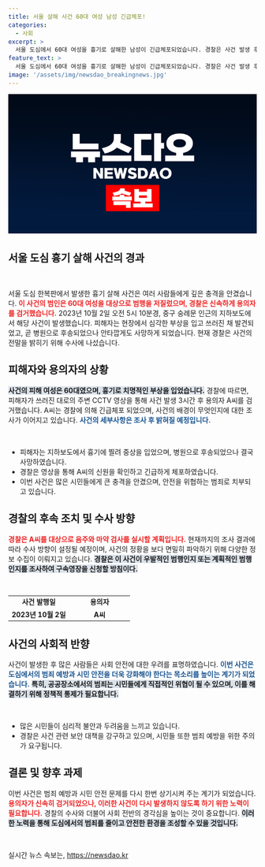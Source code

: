 ```yaml
---
title: 서울 살해 사건 60대 여성 남성 긴급체포!
categories:
  - 사회
excerpt: >
  서울 도심에서 60대 여성을 흉기로 살해한 남성이 긴급체포되었습니다. 경찰은 사건 발생 후 3시간 만에 용의자를 검거하고, 음주 및 마약 검사를 실시할 예정입니다. 충격적인 이 사건의 전체 경과가 궁금하다면 클릭하세요!
feature_text: >
  서울 도심에서 60대 여성을 흉기로 살해한 남성이 긴급체포되었습니다. 경찰은 사건 발생 후 3시간 만에 용의자를 검거하고, 음주 및 마약 검사를 실시할 예정입니다. 충격적인 이 사건의 전체 경과가 궁금하다면 클릭하세요!
image: '/assets/img/newsdao_breakingnews.jpg'
---
```


<p><img src="/assets/img/newsdao_breakingnews.jpg" alt="bookingtag 속보" /></p>

<h2 data-ke-size="size26">서울 도심 흉기 살해 사건의 경과</h2>

<p data-ke-size="size16">&nbsp;</p>

<p>서울 도심 한복판에서 발생한 흉기 살해 사건은 여러 사람들에게 깊은 충격을 안겼습니다. <b><span style="color: #ee2323;">이 사건의 범인은 60대 여성을 대상으로 범행을 저질렀으며, 경찰은 신속하게 용의자를 검거했습니다.</span></b> 2023년 10월 2일 오전 5시 10분경, 중구 숭례문 인근의 지하보도에서 해당 사건이 발생했습니다. 피해자는 현장에서 심각한 부상을 입고 쓰러진 채 발견되었고, 곧 병원으로 후송되었으나 안타깝게도 사망하게 되었습니다. 현재 경찰은 사건의 전말을 밝히기 위해 수사에 나섰습니다.</p>

<h2 data-ke-size="size26">피해자와 용의자의 상황</h2>

<p><b><span style="background-color: #21538527;">사건의 피해 여성은 60대였으며, 흉기로 치명적인 부상을 입었습니다.</span></b> 경찰에 따르면, 피해자가 쓰러진 대로의 주변 CCTV 영상을 통해 사건 발생 3시간 후 용의자 A씨를 검거했습니다. A씨는 경찰에 의해 긴급체포 되었으며, 사건의 배경이 무엇인지에 대한 조사가 이어지고 있습니다. <b><span style="color: #1a5490;">사건의 세부사항은 조사 후 밝혀질 예정입니다.</span></b></p>

<p data-ke-size="size16">&nbsp;</p>

<ul>
    <li>피해자는 지하보도에서 흉기에 찔려 중상을 입었으며, 병원으로 후송되었으나 결국 사망하였습니다.</li>
    <li>경찰은 영상을 통해 A씨의 신원을 확인하고 긴급하게 체포하였습니다.</li>
    <li>이번 사건은 많은 시민들에게 큰 충격을 안겼으며, 안전을 위협하는 범죄로 치부되고 있습니다.</li>
</ul>

<h2 data-ke-size="size26">경찰의 후속 조치 및 수사 방향</h2>

<p><b><span style="color: #ee2323;">경찰은 A씨를 대상으로 음주와 마약 검사를 실시할 계획입니다.</span></b> 현재까지의 조사 결과에 따라 수사 방향이 설정될 예정이며, 사건의 정황을 보다 면밀히 파악하기 위해 다양한 정보 수집이 이뤄지고 있습니다. <b><span style="background-color: #21538527;">경찰은 이 사건이 우발적인 범행인지 또는 계획적인 범행인지를 조사하여 구속영장을 신청할 방침이다.</span></b></p>

<p data-ke-size="size16">&nbsp;</p>

<table style="width: 100%; border-collapse: collapse;">
    <tr>
        <td style="width: 50%; text-align: center; height: 17px;"><b>사건 발행일</b></td>
        <td style="width: 50%; text-align: center; height: 17px;"><b>용의자</b></td>
    </tr>
    <tr>
        <td style="text-align: center; height: 17px;"><b>2023년 10월 2일</b></td>
        <td style="text-align: center; height: 17px;"><b>A씨</b></td>
    </tr>
</table>

<h2 data-ke-size="size26">사건의 사회적 반향</h2>

<p>사건이 발생한 후 많은 사람들은 사회 안전에 대한 우려를 표명하였습니다. <b><span style="color: #1a5490;">이번 사건은 도심에서의 범죄 예방과 시민 안전을 더욱 강화해야 한다는 목소리를 높이는 계기가 되었습니다.</span></b> <b><span style="background-color: #21538527;">특히, 공공장소에서의 범죄는 시민들에게 직접적인 위협이 될 수 있으며, 이를 해결하기 위해 정책적 통제가 필요합니다.</span></b></p>

<p data-ke-size="size16">&nbsp;</p>

<ul>
    <li>많은 시민들이 심리적 불안과 두려움을 느끼고 있습니다.</li>
    <li>경찰은 사건 관련 보안 대책을 강구하고 있으며, 시민들 또한 범죄 예방을 위한 주의가 요구됩니다.</li>
</ul>

<h2 data-ke-size="size26">결론 및 향후 과제</h2>

<p>이번 사건은 범죄 예방과 시민 안전 문제를 다시 한번 상기시켜 주는 계기가 되었습니다. <b><span style="color: #ee2323;">용의자가 신속히 검거되었으나, 이러한 사건이 다시 발생하지 않도록 하기 위한 노력이 필요합니다.</span></b> 경찰의 수사와 더불어 사회 전반의 경각심을 높이는 것이 중요합니다. <b><span style="background-color: #21538527;">이러한 노력을 통해 도심에서의 범죄를 줄이고 안전한 환경을 조성할 수 있을 것입니다.</span></b></p>

<p data-ke-size="size16">&nbsp;</p>
실시간 뉴스 속보는, <a href="https://newsdao.kr" rel="dofollow">https://newsdao.kr</a>


